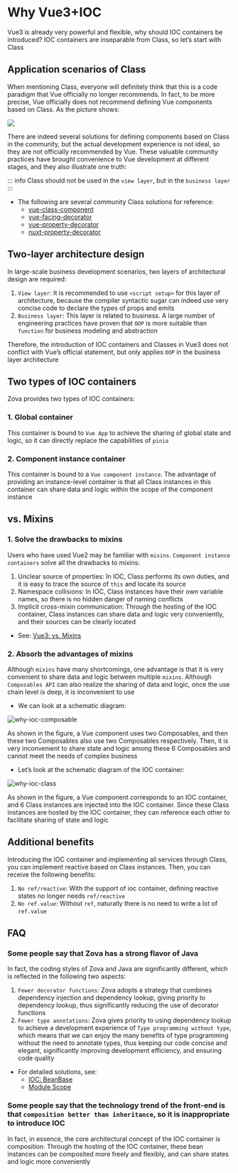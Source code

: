 # Why Vue3+IOC

Vue3 is already very powerful and flexible, why should IOC containers be introduced? IOC containers are inseparable from Class, so let’s start with Class

## Application scenarios of Class

When mentioning Class, everyone will definitely think that this is a code paradigm that Vue officially no longer recommends. In fact, to be more precise, Vue officially does not recommend defining Vue components based on Class. As the picture shows:

![](../../assets/img/vue-class-component-deprecated.png)

There are indeed several solutions for defining components based on Class in the community, but the actual development experience is not ideal, so they are not officially recommended by Vue. These valuable community practices have brought convenience to Vue development at different stages, and they also illustrate one truth:

::: info
Class should not be used in the `view layer`, but in the `business layer`
:::

- The following are several community Class solutions for reference:
  - [vue-class-component](https://github.com/vuejs/vue-class-component)
  - [vue-facing-decorator](https://github.com/facing-dev/vue-facing-decorator)
  - [vue-property-decorator](https://github.com/kaorun343/vue-property-decorator)
  - [nuxt-property-decorator](https://github.com/nuxt-community/nuxt-property-decorator)

## Two-layer architecture design

In large-scale business development scenarios, two layers of architectural design are required:

1. `View layer`: It is recommended to use `<script setup>` for this layer of architecture, because the compiler syntactic sugar can indeed use very concise code to declare the types of props and emits
2. `Business layer`: This layer is related to business. A large number of engineering practices have proven that `OOP` is more suitable than `function` for business modeling and abstraction

Therefore, the introduction of IOC containers and Classes in Vue3 does not conflict with Vue’s official statement, but only applies `OOP` in the business layer architecture

## Two types of IOC containers

Zova provides two types of IOC containers:

### 1. Global container

This container is bound to `Vue App` to achieve the sharing of global state and logic, so it can directly replace the capabilities of `pinia`

### 2. Component instance container

This container is bound to a `Vue component instance`. The advantage of providing an instance-level container is that all Class instances in this container can share data and logic within the scope of the component instance

## vs. Mixins ​

### 1. Solve the drawbacks to mixins

Users who have used Vue2 may be familiar with `mixins`. `Component instance containers` solve all the drawbacks to mixins:

1. Unclear source of properties: In IOC, Class performs its own duties, and it is easy to trace the source of `this` and locate its source
2. Namespace collisions: In IOC, Class instances have their own variable names, so there is no hidden danger of naming conflicts
3. Implicit cross-mixin communication: Through the hosting of the IOC container, Class instances can share data and logic very conveniently, and their sources can be clearly located

- See: [Vue3: vs. Mixins](https://vuejs.org/guide/reusability/composables.html#vs-mixins)

### 2. Absorb the advantages of mixins

Although `mixins` have many shortcomings, one advantage is that it is very convenient to share data and logic between multiple `mixins`. Although `Composables API` can also realize the sharing of data and logic, once the use chain level is deep, it is inconvenient to use

- We can look at a schematic diagram:

![why-ioc-composable](../../assets/img/why-ioc-composable.svg)

As shown in the figure, a Vue component uses two Composables, and then these two Composables also use two Composables respectively. Then, it is very inconvenient to share state and logic among these 6 Composables and cannot meet the needs of complex business

- Let’s look at the schematic diagram of the IOC container:

![why-ioc-class](../../assets/img/why-ioc-class.svg)

As shown in the figure, a Vue component corresponds to an IOC container, and 6 Class instances are injected into the IOC container. Since these Class instances are hosted by the IOC container, they can reference each other to facilitate sharing of state and logic

## Additional benefits

Introducing the IOC container and implementing all services through Class, you can implement reactive based on Class instances. Then, you can receive the following benefits:

1. `No ref/reactive`: With the support of ioc container, defining reactive states no longer needs `ref/reactive`
2. `No ref.value`: Without `ref`, naturally there is no need to write a lot of `ref.value`

## FAQ

### Some people say that Zova has a strong flavor of Java

In fact, the coding styles of Zova and Java are significantly different, which is reflected in the following two aspects:

1. `Fewer decorator functions`: Zova adopts a strategy that combines dependency injection and dependency lookup, giving priority to dependency lookup, thus significantly reducing the use of decorator functions
2. `Fewer type annotations`: Zova gives priority to using dependency lookup to achieve a development experience of `Type programming without type`, which means that we can enjoy the many benefits of type programming without the need to annotate types, thus keeping our code concise and elegant, significantly improving development efficiency, and ensuring code quality

- For detailed solutions, see:
  - [IOC: BeanBase](../essentials/ioc/bean-base.md)
  - [Module Scope](../essentials/scope/introduction.md)

### Some people say that the technology trend of the front-end is that `composition better than inheritance`, so it is inappropriate to introduce IOC

In fact, in essence, the core architectural concept of the IOC container is composition. Through the hosting of the IOC container, these bean instances can be composited more freely and flexibly, and can share states and logic more conveniently
